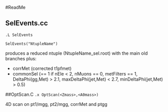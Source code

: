 #ReadMe

## SelEvents.cc

`.L SelEvents`

`SelEvents("NtupleName")`

produces a reduced ntuple (NtupleName_sel.root) with the main old branches plus:
* corrMet (corrected t1pfmet)
* commonSel (== 1 if nEle < 2, nMuons == 0, metFilters == 1, DeltaPhi(gg,Met) > 2.1, maxDeltaPhi(jet,Met) < 2.7, minDeltaPhi(jet,Met) > 0.5)


##OptScan.C
`.x OptScan(<Zmass>,<A0mass>)`

4D scan on pt1/mgg, pt2/mgg, corrMet and ptgg
